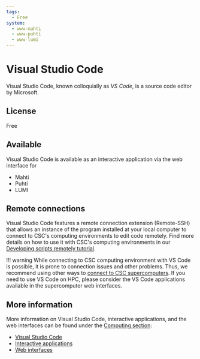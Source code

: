 ```yaml
---
tags:
  - Free
system:
  - www-mahti
  - www-puhti
  - www-lumi
---
```


# Visual Studio Code

Visual Studio Code, known colloquially as _VS Code_, is a source code editor by Microsoft.

## License

Free

## Available

Visual Studio Code is available as an interactive application via the web interface for

- Mahti
- Puhti
- LUMI

## Remote connections

Visual Studio Code features a remote connection extension (Remote-SSH) that allows an instance of the program installed at your local computer to connect to CSC's computing environments to edit code remotely. Find more details on how to use it with CSC's computing environments in our [Developing scripts remotely tutorial](../support/tutorials/remote-dev.md).

!!! warning
    While connecting to CSC computing environment with VS Code is possible, it
    is prone to connection issues and other problems. Thus, we recommend using
    other ways to [connect to CSC supercomputers](../computing/connecting/index.md).
    If you need to use VS Code on HPC, please consider the VS Code applications
    available in the supercomputer web interfaces.

## More information

More information on Visual Studio Code, interactive applications, and the web interfaces can be found under the [Computing section](../computing/index.md):

- [Visual Studio Code](../computing/webinterface/vscode.md)
- [Interactive applications](../computing/webinterface/apps.md)
- [Web interfaces](../computing/webinterface/index.md)
